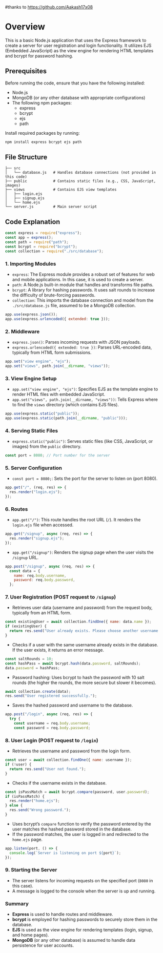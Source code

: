 #thanks to 
https://github.com/Aakash17x08
# Overview
This is a basic Node.js application that uses the Express framework to create a server for user registration and login functionality. It utilizes EJS (Embedded JavaScript) as the view engine for rendering HTML templates and bcrypt for password hashing.

## Prerequisites
Before running the code, ensure that you have the following installed:
- Node.js
- MongoDB (or any other database with appropriate configurations)
- The following npm packages:
  - express
  - bcrypt
  - ejs
  - path

Install required packages by running:
```bash
npm install express bcrypt ejs path
```

## File Structure
```
├── src
│   └── database.js   # Handles database connections (not provided in this code)
├── public            # Contains static files (e.g., CSS, JavaScript, images)
├── views             # Contains EJS view templates
│   ├── login.ejs
│   ├── signup.ejs
│   └── home.ejs
└── server.js         # Main server script
```

## Code Explanation

```javascript
const express = require("express");
const app = express();
const path = require("path");
const bcrypt = require("bcrypt");
const collection = require("./src/database");
```

### 1. Importing Modules
- `express`: The Express module provides a robust set of features for web and mobile applications. In this case, it is used to create a server.
- `path`: A Node.js built-in module that handles and transforms file paths.
- `bcrypt`: A library for hashing passwords. It uses salt rounds to increase the difficulty of brute-forcing passwords.
- `collection`: This imports the database connection and model from the `./src/database.js` file, assumed to be a MongoDB collection.

```javascript
app.use(express.json());
app.use(express.urlencoded({ extended: true }));
```

### 2. Middleware
- `express.json()`: Parses incoming requests with JSON payloads.
- `express.urlencoded({ extended: true })`: Parses URL-encoded data, typically from HTML form submissions.

```javascript
app.set("view engine", "ejs");
app.set("views", path.join(__dirname, "views"));
```

### 3. View Engine Setup
- `app.set("view engine", "ejs")`: Specifies EJS as the template engine to render HTML files with embedded JavaScript.
- `app.set("views", path.join(__dirname, "views"))`: Tells Express where to find the `views` directory (which contains EJS files).

```javascript
app.use(express.static("public"));
app.use(express.static(path.join(__dirname, "public")));
```

### 4. Serving Static Files
- `express.static("public")`: Serves static files (like CSS, JavaScript, or images) from the `public` directory.

```javascript
const port = 8080; // Port number for the server
```

### 5. Server Configuration
- `const port = 8080;`: Sets the port for the server to listen on (port 8080).

```javascript
app.get("/", (req, res) => {
  res.render("login.ejs");
});
```

### 6. Routes
- `app.get("/")`: This route handles the root URL (`/`). It renders the `login.ejs` file when accessed.

```javascript
app.get("/signup", async (req, res) => {
  res.render("signup.ejs");
});
```

- `app.get("/signup")`: Renders the signup page when the user visits the `/signup` URL.

```javascript
app.post("/signup", async (req, res) => {
  const data = {
    name: req.body.username,
    password: req.body.password,
  };
```

### 7. User Registration (POST request to `/signup`)
- Retrieves user data (username and password) from the request body, typically from an HTML form.

```javascript
const existingUser = await collection.findOne({ name: data.name });
if (existingUser) {
  return res.send("User already exists. Please choose another username.");
}
```

- Checks if a user with the same username already exists in the database. If the user exists, it returns an error message.

```javascript
const saltRounds = 10;
const hashPass = await bcrypt.hash(data.password, saltRounds);
data.password = hashPass;
```

- Password hashing: Uses bcrypt to hash the password with 10 salt rounds (the higher the rounds, the more secure but slower it becomes).
  
```javascript
await collection.create(data);
res.send("User registered successfully.");
```

- Saves the hashed password and username to the database.

```javascript
app.post("/login", async (req, res) => {
  try {
    const username = req.body.username;
    const password = req.body.password;
```

### 8. User Login (POST request to `/login`)
- Retrieves the username and password from the login form.

```javascript
const user = await collection.findOne({ name: username });
if (!user) {
  return res.send("User not found.");
}
```

- Checks if the username exists in the database.

```javascript
const isPassMatch = await bcrypt.compare(password, user.password);
if (isPassMatch) {
  res.render("home.ejs");
} else {
  res.send("Wrong password.");
}
```

- Uses bcrypt’s `compare` function to verify the password entered by the user matches the hashed password stored in the database.
- If the password matches, the user is logged in and redirected to the `home.ejs` page.

```javascript
app.listen(port, () => {
  console.log(`Server is listening on port ${port}`);
});
```

### 9. Starting the Server
- The server listens for incoming requests on the specified port (`8080` in this case).
- A message is logged to the console when the server is up and running.

### Summary

- **Express** is used to handle routes and middleware.
- **bcrypt** is employed for hashing passwords to securely store them in the database.
- **EJS** is used as the view engine for rendering templates (login, signup, and home pages).
- **MongoDB** (or any other database) is assumed to handle data persistence for user accounts.

